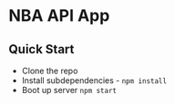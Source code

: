# NBA API App

## Quick Start
* Clone the repo
* Install subdependencies - `npm install`
* Boot up server `npm start` 
